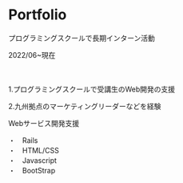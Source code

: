 <h1>Portfolio</h1>

プログラミングスクールで長期インターン活動<br>

2022/06~現在　<br>
<div>
　　<p>1.プログラミングスクールで受講生のWeb開発の支援</p>
 <p>2.九州拠点のマーケティングリーダーなどを経験</p>
</div>
  
<p>Webサービス開発支援<p>
        ・　Rails<br>
        ・　HTML/CSS<br>
        ・　Javascript<br>
        ・　BootStrap<br>

